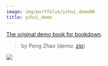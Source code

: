 ```yaml
---
image: img/portfolio/yihui_demoNA
title: yihui_demo
---
```


[The original demo book for bookdown](https://github.com/rstudio/bookdown-demo).

> by Peng Zhao (demo: [zip](https://github.com/pzhaonet/bookdownplus/raw/master/upload/yihui_demo/demo.zip))

<!--more-->

[![](https://github.com/pzhaonet/bookdownplus/raw/master/upload/yihui_demo/showcase/)](https://github.com/pzhaonet/bookdownplus/raw/master/upload/yihui_demo/showcase/)

